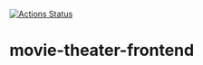 
[![Actions Status](https://github.com/kosmolet/movie-theater-frontend/workflows/Run%20build%20and%20tests/badge.svg?branch=main)](https://github.com/kosmolet/movie-theater-frontend/actions)  
# movie-theater-frontend
